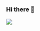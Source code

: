 ### Hi there 👋

<a href="https://twitter.com/ktquez" alt="Twitter">
  <img src="https://img.shields.io/badge/-@ktquez-1ca0f1?style=flat-square&labelColor=1ca0f1&logo=twitter&logoColor=white&link=https://twitter.com/ktquez" />
</a>


<!--
**ktquez/ktquez** is a ✨ _special_ ✨ repository because its `README.md` (this file) appears on your GitHub profile.

Here are some ideas to get you started:

- 🔭 I’m currently working on ...
- 🌱 I’m currently learning ...
- 👯 I’m looking to collaborate on ...
- 🤔 I’m looking for help with ...
- 💬 Ask me about ...
- 📫 How to reach me: ...
- 😄 Pronouns: ...
- ⚡ Fun fact: ...
-->
